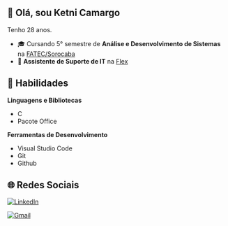 ## 👋 Olá, sou **Ketni Camargo**


Tenho 28 anos.



 - 🎓 Cursando 5° semestre de **Análise e Desenvolvimento de Sistemas** na [FATEC/Sorocaba](http://www.fatecsorocaba.edu.br/)
 - 💼 **Assistente de Suporte de IT** na [Flex](https://www.google.com/)

## 🚀 Habilidades

**Linguagens e Bibliotecas**

  - C
 - Pacote Office

**Ferramentas de Desenvolvimento**

 - Visual Studio Code
 - Git
 - Github

## 🌐 Redes Sociais

<a href="https://www.linkedin.com/in/<URL-LINKEDIN>" target="_blank"> <img src="https://img.shields.io/badge/LinkedIn-0077B5?style=for-the-badge&logo=linkedin&logoColor=white" alt="LinkedIn">
</a>

<a href="mailto:ketni.camargo@fatec.sp.gov.br" target="_blank"> <img src="https://img.shields.io/badge/Gmail-D14836?style=for-the-badge&logo=gmail&logoColor=white" alt="Gmail">
</a>

